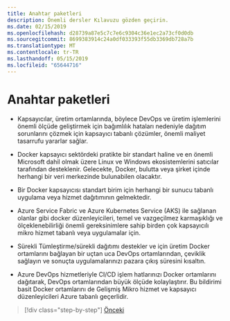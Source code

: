 ```yaml
---
title: Anahtar paketleri
description: Önemli dersler Kılavuzu gözden geçirin.
ms.date: 02/15/2019
ms.openlocfilehash: d28739a87e5c7c7e6c9304c36e1ec2a73cf0d0db
ms.sourcegitcommit: 8699383914c24a0df033393f55db3369db728a7b
ms.translationtype: MT
ms.contentlocale: tr-TR
ms.lasthandoff: 05/15/2019
ms.locfileid: "65644716"
---
```

# <a name="key-takeaways"></a>Anahtar paketleri

- Kapsayıcılar, üretim ortamlarında, böylece DevOps ve üretim işlemlerini önemli ölçüde geliştirmek için bağımlılık hataları nedeniyle dağıtım sorunlarını çözmek için kapsayıcı tabanlı çözümler, önemli maliyet tasarrufu yararlar sağlar.

- Docker kapsayıcı sektördeki pratikte bir standart haline ve en önemli Microsoft dahil olmak üzere Linux ve Windows ekosistemlerini satıcılar tarafından desteklenir. Gelecekte, Docker, bulutta veya şirket içinde herhangi bir veri merkezinde bulunabilen olacaktır.

- Bir Docker kapsayıcısı standart birim için herhangi bir sunucu tabanlı uygulama veya hizmet dağıtımının gelmektedir.

- Azure Service Fabric ve Azure Kubernetes Service (AKS) ile sağlanan olanlar gibi docker düzenleyicileri, temel ve vazgeçilmez karmaşıklığı ve ölçeklenebilirliği önemli gereksinimlere sahip birden çok kapsayıcılı mikro hizmet tabanlı veya uygulamalar için.

- Sürekli Tümleştirme/sürekli dağıtımı destekler ve için üretim Docker ortamlarını bağlayan bir uçtan uca DevOps ortamlarından, çeviklik sağlayın ve sonuçta uygulamalarınızı pazara çıkış süresini kısaltın.

- Azure DevOps hizmetleriyle CI/CD işlem hatlarınızı Docker ortamlarını dağıtarak, DevOps ortamlarından büyük ölçüde kolaylaştırır. Bu bildirimi basit Docker ortamlarını de Gelişmiş Mikro hizmet ve kapsayıcı düzenleyicileri Azure tabanlı geçerlidir.

>[!div class="step-by-step"]
>[Önceki](../run-manage-monitor-docker-environments/monitor-containerized-application-services.md)
